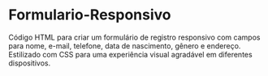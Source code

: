 # Formulario-Responsivo
Código HTML para criar um formulário de registro responsivo com campos para nome, e-mail, telefone, data de nascimento, gênero e endereço. Estilizado com CSS para uma experiência visual agradável em diferentes dispositivos.
